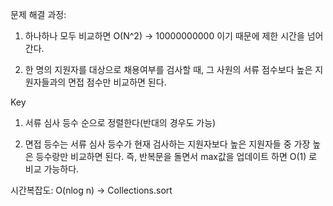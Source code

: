 문제 해결 과정:

1) 하나하나 모두 비교하면 O(N^2) -> 10000000000 이기 때문에 제한 시간을 넘어간다. 

2) 한 명의 지원자를 대상으로 채용여부를 검사할 때, 그 사원의 서류 점수보다 높은 지원자들과의 면접 점수만 비교하면 된다.

Key

1) 서류 심사 등수 순으로 정렬한다(반대의 경우도 가능)

2) 면접 등수는 서류 심사 등수가 현재 검사하는 지원자보다 높은 지원자들 중 가장 높은 등수랑만 비교하면 된다. 즉, 반복문을 돌면서 max값을 업데이트 하면 O(1) 로 비교 가능하다.

시간복잡도: O(nlog n) -> Collections.sort 

